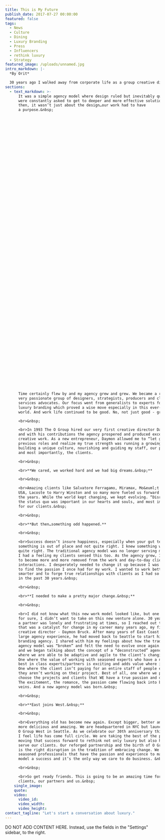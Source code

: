 ```yaml
---
title: This is My Future
publish_date: 2017-07-27 00:00:00
featured: false
tags:
  - News
  - Culture
  - Dining
  - Luxury Branding
  - Press
  - Influencers
  - rethink luxury
  - Strategy
featured_image: /uploads/unnamed.jpg
intro_markdown: |-
  *By Orit*

  30 years ago I walked away from corporate life as a group creative director to become an entrepreneur. Without looking back I rolled up my sleeves and got to work as an independent agency owner.&nbsp;
sections:
  - text_markdown: >-
      It was a simple agency model where design ruled but inevitably questions
      were constantly asked to get to deeper and more effective solutions. Even
      then, it wasn’t just about the design…our work had to have
      a purpose.&nbsp;

































































      Time certainly flew by and my agency grew and grew. We became a robust and
      very passionate group of designers, strategists, producers and client
      services advocates. Our focus went from generalists to experts focused on
      luxury branding which proved a wise move especially in this ever-changing
      world. And work life continued to be good. No, not just good - great.

      <br>&nbsp;

      <br>In 1993 The O Group hired our very first creative director Daymon Bruck
      and with his contributions the agency prospered and produced exceptional
      creative work. As a new entrepreneur, Daymon allowed me to “let go” of
      previous roles and realize my true strength was running a growing agency,
      building a unique culture, nourishing and guiding my staff, our partners
      and most importantly, the clients.

      <br>&nbsp;

      <br>**We cared, we worked hard and we had big dreams.&nbsp;**

      <br>&nbsp;

      <br>Amazing clients like Salvatore Ferragamo, Miramax, Mo&euml;t Hennessy
      USA, Lacoste to Harry Winston and so many more fueled us forward through
      the years. While the world kept changing, we kept evolving. “Disrupting”
      the status quo was important in our hearts and souls, and most importantly
      for our clients.&nbsp;

      <br>&nbsp;

      <br>**But then…something odd happened.**

      <br>&nbsp;

      <br>Success doesn’t insure happiness, especially when your gut tells you
      something is out of place and not quite right. I knew something was not
      quite right. The traditional agency model was no longer serving me, and
      I had a feeling my clients sensed this too. As the agency grew, I started
      to become more and more removed from the work and day-to-day client
      interactions. I desperately needed to change it up because I was struggling
      to find the passion I once had for my work. I wanted to work better, work
      smarter and to forge true relationships with clients as I had so many times
      in the past 30 years.&nbsp;

      <br>&nbsp;

      <br>**I needed to make a pretty major change.&nbsp;**

      <br>&nbsp;

      <br>I did not know what this new work model looked like, but one thing was
      for sure, I didn’t want to take on this new venture alone. 30 years without
      a partner was lonely and frustrating at times, so I reached out to someone
      that was a catalyst for change in my career many years ago, my first
      creative director - Daymon Bruck. After many years of East Coast based,
      large agency experience, he had moved back to Seattle to start his own
      branding agency. I shared with him my feelings about how the traditional
      agency model was “broken” and felt the need to evolve once again. He agreed
      and we began talking about the concept of a “deconstructed” agency. One
      where we are able to be adaptive and agile to the client’s changing needs.
      One where the value of working with seasoned experts who have a network of
      best in class experts/partners is exciting and adds value where it is need.
      One where the client isn’t paying for an entire staff of people even if
      they aren’t working on their project. Best of all, one where we pick and
      choose the projects and clients that WE have a true passion and desire for.
      The excitement, the romance, the passion came flowing back into both of our
      veins. And a new agency model was born.&nbsp;

      <br>&nbsp;

      <br>**East joins West.&nbsp;**

      <br>&nbsp;

      <br>Everything old has become new again. Except bigger, better and even
      more delicious and amazing. We are headquartered in NYC but launched
      O Group West in Seattle. As we celebrate our 30th anniversary this year,
      I feel life has come full circle. We are taking the best of the past and
      moving that success forward to rethink not only luxury but also how to best
      serve our clients. Our reforged partnership and the birth of O Group West
      is the right disruption in the tradition of embracing change. We are
      seasoned professionals that have the passion and experience to make this
      model a success and it’s the only way we care to do business. &nbsp;&nbsp;

      <br>&nbsp;

      <br>So get ready friends. This is going to be an amazing time for our
      clients, our partners and us.&nbsp;
    single_image:
    quote:
    video:
      video_id:
      video_width:
      video_height:
contact_tagline: "Let's start a conversation about luxury."
---
```



DO NOT ADD CONTENT HERE. Instead, use the fields in the "Settings" sidebar, to the right.